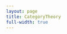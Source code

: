 ```yaml
---
layout: page
title: CategoryTheory
full-width: true
---
```



<div style="text-align: center">
<object type="image/svg+xml" data="/svgs/CategoryTheory.txt.svg"> </object>
</div>
